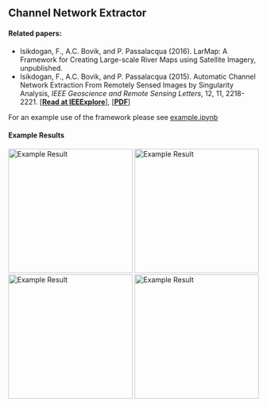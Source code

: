 ## Channel Network Extractor

#### Related papers:

* Isikdogan, F., A.C. Bovik, and P. Passalacqua (2016). LarMap: A Framework for Creating Large-scale River Maps using Satellite Imagery, unpublished.
* Isikdogan, F., A.C. Bovik, and P. Passalacqua (2015). Automatic Channel Network Extraction From Remotely Sensed Images by Singularity Analysis, *IEEE Geoscience and Remote Sensing Letters*, 12, 11, 2218-2221. [[**Read at IEEExplore**]](http://ieeexplore.ieee.org/xpl/articleDetails.jsp?arnumber=7192616), [[**PDF**]](http://live.ece.utexas.edu/publications/2015/Isikdogan_GRSL_2015_Channel_Network_Extraction.pdf)


For an example use of the framework please see [example.ipynb](./examples/example.ipynb)

#### Example Results

<a href="http://live.ece.utexas.edu/research/cne/img/keithsburg.png"><img src="http://live.ece.utexas.edu/research/cne/img/keithsburg.png" alt="Example Result" height="250"></a>
<a href="http://live.ece.utexas.edu/research/cne/img/waxlake.png"><img src="http://live.ece.utexas.edu/research/cne/img/waxlake.png" alt="Example Result" height="250"></a>
<a href="http://live.ece.utexas.edu/research/cne/img/mississippi.png"><img src="http://live.ece.utexas.edu/research/cne/img/mississippi.png" alt="Example Result" height="250"></a>
<a href="http://live.ece.utexas.edu/research/cne/img/channelmapoverlaid.png"><img src="http://live.ece.utexas.edu/research/cne/img/channelmapoverlaid.png" alt="Example Result" height="250"></a>